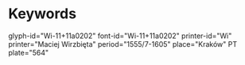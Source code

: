 # Keywords
glyph-id="Wi-11+11a0202"
font-id="Wi-11+11a0202"
printer-id="Wi"
printer="Maciej Wirzbięta"
period="1555/7-1605"
place="Kraków"
PT plate="564"
